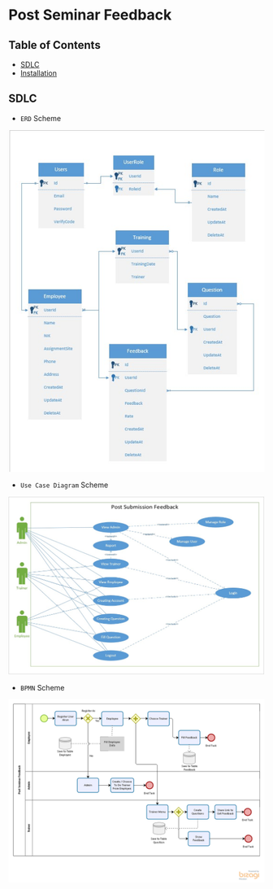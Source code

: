# Post Seminar Feedback

## Table of Contents

- [SDLC](#sdlc)
- [Installation](#installation)

## SDLC

- `ERD` Scheme

![picture](SDLC/ERD_PostSeminarFeedback.jpg)

- `Use Case Diagram` Scheme

![picture](SDLC/UCD_PostSeminarFeedback.jpg)

- `BPMN` Scheme

![picture](SDLC/BPMN_PostSeminarFeedback.png)
